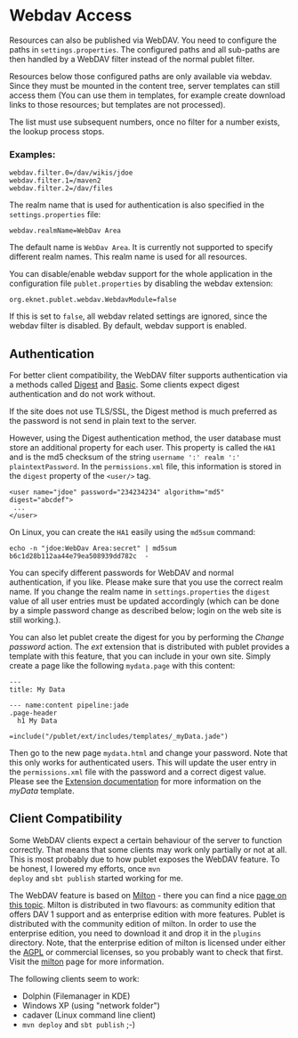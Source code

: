 # Webdav Access

Resources can also be published via WebDAV. You need to configure the paths in
`settings.properties`. The configured paths and all sub-paths are then handled
by a WebDAV filter instead of the normal publet filter.

Resources below those configured paths are only available via webdav. Since
they must be mounted in the content tree, server templates can still access
them (You can use them in templates, for example create download links to those
resources; but templates are not processed).

The list must use subsequent numbers, once no filter for a number exists, the
lookup process stops.

### Examples:

    webdav.filter.0=/dav/wikis/jdoe
    webdav.filter.1=/maven2
    webdav.filter.2=/dav/files

The realm name that is used for authentication is also specified in the
`settings.properties` file:

    webdav.realmName=WebDav Area

The default name is `WebDav Area`. It is currently not supported to specify
different realm names. This realm name is used for all resources.

You can disable/enable webdav support for the whole application in the
configuration file `publet.properties` by disabling the webdav extension:

    org.eknet.publet.webdav.WebdavModule=false

If this is set to `false`, all webdav related settings are ignored, since the
webdav filter is disabled. By default, webdav support is enabled.

## Authentication

For better client compatibility, the WebDAV filter supports authentication via
a methods called
[Digest](http://en.wikipedia.org/wiki/Digest_access_authentication) and
[Basic](http://en.wikipedia.org/wiki/Basic_access_authentication). Some
clients expect digest authentication and do not work without.

If the site does not use TLS/SSL, the Digest method is much preferred as the
password is not send in plain text to the server.

However, using the Digest authentication method, the user database must store
an additional property for each user. This property is called the `HA1` and is
the md5 checksum of the string `username ':' realm ':' plaintextPassword`. In
the `permissions.xml` file, this information is stored in the `digest`
property of the `<user/>` tag.

    <user name="jdoe" password="234234234" algorithm="md5" digest="abcdef">
     ...
    </user>

On Linux, you can create the `HA1` easily using the `md5sum` command:

    echo -n "jdoe:WebDav Area:secret" | md5sum
    b6c1d28b112aa44e79ea508939dd782c  -

You can specify different passwords for WebDAV and normal authentication, if
you like. Please make sure that you use the correct realm name. If you change
the realm name in `settings.properties` the `digest` value of all user entries
must be updated accordingly (which can be done by a simple password change as
described below; login on the web site is still working.).

You can also let publet create the digest for you by performing the _Change password_
action. The _ext_ extension that is distributed with publet provides a
template with this feature, that you can include in your own site. Simply
create a page like the following `mydata.page` with this content:

    ---
    title: My Data

    --- name:content pipeline:jade
    .page-header
      h1 My Data

    =include("/publet/ext/includes/templates/_myData.jade")

Then go to the new page `mydata.html` and change your password. Note that this
only works for authenticated users. This will update the user entry in the
`permissions.xml` file with the password and a correct digest value. Please
see the [Extension documentation](../extramodule/index.html#_em_Change_Password__em__and__em_My_Data__em__template) for more
information on the _myData_ template.


## Client Compatibility

Some WebDAV clients expect a certain behaviour of the server to function
correctly. That means that some clients may work only partially or not at all.
This is most probably due to how publet exposes the WebDAV feature. To be
honest, I lowered my efforts, once <code>mvn deploy</code> and <code>sbt
publish</code> started working for me.

The WebDAV feature is based on [Milton](http://milton.io) - there you can find
a nice [page on this topic](http://milton.io/guide/m18/compat/index.html). Milton
is distributed in two flavours: as community edition that offers DAV 1 support and
as enterprise edition with more features. Publet is distributed with the community
edition of milton. In order to use the enterprise edition, you need to download it
and drop it in the `plugins` directory. Note, that the enterprise edition of milton
is licensed under either the [AGPL](http://www.gnu.org/licenses/agpl-3.0.en.html)
or commercial licenses, so you probably want to check that first. Visit the [milton](http://milton.io)
page for more information.

The following clients seem to work:

* Dolphin (Filemanager in KDE)
* Windows XP (using "network folder")
* cadaver (Linux command line client)
* `mvn deploy` and `sbt publish` ;-)
